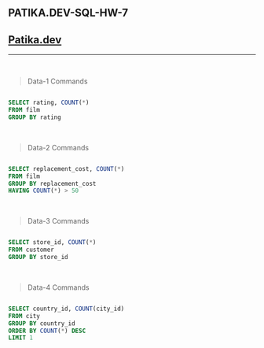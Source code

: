 ## PATIKA.DEV-SQL-HW-7

## [Patika.dev](https://www.patika.dev/tr)

---

<br>

> Data-1 Commands

```sql

SELECT rating, COUNT(*)
FROM film
GROUP BY rating

```

<br>

> Data-2 Commands

```sql

SELECT replacement_cost, COUNT(*)
FROM film
GROUP BY replacement_cost
HAVING COUNT(*) > 50

```

<br>

> Data-3 Commands

```sql

SELECT store_id, COUNT(*)
FROM customer
GROUP BY store_id

```

<br>

> Data-4 Commands

```sql

SELECT country_id, COUNT(city_id)
FROM city
GROUP BY country_id
ORDER BY COUNT(*) DESC
LIMIT 1

```

<br>